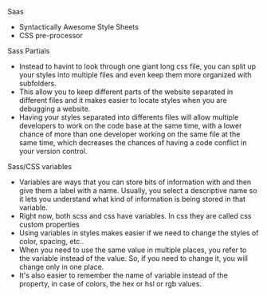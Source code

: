 Saas
  - Syntactically Awesome Style Sheets
  - CSS pre-processor

Sass Partials
- Instead to havint to look through one giant long css file, you can split up your styles into multiple files and even keep them more organized with subfolders.
- This allow you to keep different parts of the website separated in different files and it makes easier to locate styles when you are debugging a website.
- Having your styles separated into differents files will allow multiple developers to work on the code base at the same time, with a lower chance of more than one developer working on the same file at the same time, which decreases the chances of having a code conflict in your version control.

Sass/CSS variables
- Variables are ways that you can store bits of information with and then give them a label with a name. Usually, you select a descriptive name so it lets you understand what kind of information is being stored in that variable.
- Right now, both scss and css have variables. In css they are called css custom properties
- Using variables in styles makes easier if we need to change the styles of color, spacing, etc..
- When you need to use the same value in multiple places, you refer to the variable instead of the value. So, if you need to change it, you will change only in one place.
- It's also easier to remember the name of variable instead of the property, in case of colors, the hex or hsl or rgb values.